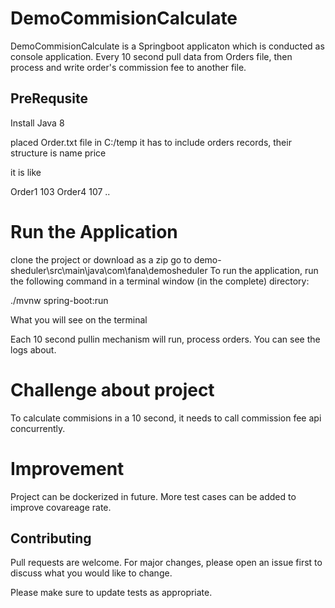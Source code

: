 # DemoCommisionCalculate

DemoCommisionCalculate is a Springboot applicaton which is conducted as console application.
Every 10 second pull data from Orders file, then process and write order's commission fee to another file.

## PreRequsite

Install Java 8 

placed Order.txt file in C:/temp
it has to include orders records, their structure is name price

it is like 

Order1 103
Order4 107
  ..


# Run the Application

clone the project or download as a zip 
go to demo-sheduler\src\main\java\com\fana\demosheduler 
To run the application, run the following command in a terminal window (in the complete) directory:

./mvnw spring-boot:run

What you will see on the terminal 

Each 10 second pullin mechanism will run, process orders.
You can see the logs about.

# Challenge about project 

To calculate commisions in a 10 second, it needs to call commission fee api concurrently.

# Improvement

Project can be dockerized in future.
More test cases can be added to improve covareage rate.


## Contributing
Pull requests are welcome. For major changes, please open an issue first to discuss what you would like to change.

Please make sure to update tests as appropriate.


